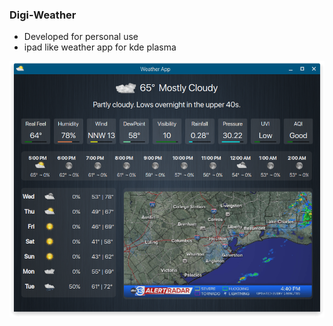 ### Digi-Weather
* Developed for personal use
* ipad like weather app for kde plasma

<img alt="preview" src="preview.png" width="640">
